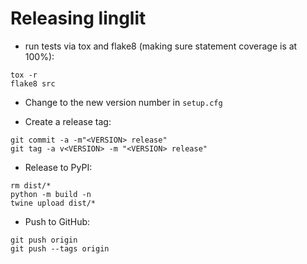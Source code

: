 # Releasing linglit

* run tests via tox and flake8 (making sure statement coverage is at 100%):
```shell
tox -r
flake8 src
```

* Change to the new  version number in `setup.cfg`

- Create a release tag:
```shell
git commit -a -m"<VERSION> release"
git tag -a v<VERSION> -m "<VERSION> release"
```

* Release to PyPI:
```shell
rm dist/*
python -m build -n
twine upload dist/*
```

* Push to GitHub:
```shell
git push origin
git push --tags origin
```
